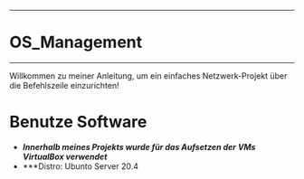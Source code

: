 ***
# OS_Management
***
Willkommen zu meiner Anleitung, um ein einfaches Netzwerk-Projekt über die Befehlszeile einzurichten!

# **Benutze Software**
- ***Innerhalb meines Projekts wurde für das Aufsetzen der VMs VirtualBox verwendet***
- ***Distro: Ubunto Server 20.4
